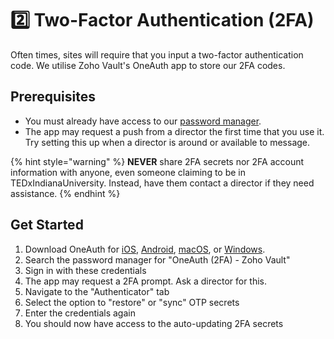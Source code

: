 # 2️⃣ Two-Factor Authentication (2FA)

Often times, sites will require that you input a two-factor authentication code. We utilise Zoho Vault's OneAuth app to store our 2FA codes.

## Prerequisites

* You must already have access to our [password manager](password-manager.md).
* The app may request a push from a director the first time that you use it. Try setting this up when a director is around or available to message.

{% hint style="warning" %}
**NEVER** share 2FA secrets nor 2FA account information with anyone, even someone claiming to be in TEDxIndianaUniversity. Instead, have them contact a director if they need assistance.
{% endhint %}

## Get Started

1. Download OneAuth for [iOS](https://zurl.to/oa\_web\_applebadge), [Android](https://zurl.to/oa\_web\_androidbadge), [macOS](https://zurl.to/oa\_web\_applebadge), or [Windows](https://zurl.to/oa\_web\_msbadge).
2. Search the password manager for "OneAuth (2FA) - Zoho Vault"&#x20;
3. Sign in with these credentials
4. The app may request a 2FA prompt. Ask a director for this.
5. Navigate to the "Authenticator" tab
6. Select the option to "restore" or "sync" OTP secrets
7. Enter the credentials again
8. You should now have access to the auto-updating 2FA secrets
